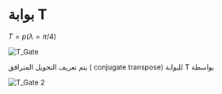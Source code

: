 # بوابة T 

$T= p(\lambda = \pi/4 )$


 ![T_Gate](~/images/T_Gate_math%201.png)

 يتم تعريف التحويل المترافق ( conjugate transpose) للبوابة 
 T بواسطة

![T_Gate 2](~/images/T_Gate_math2.png)



